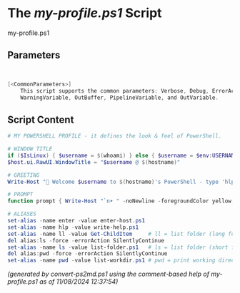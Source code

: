 The *my-profile.ps1* Script
===========================

my-profile.ps1 


Parameters
----------
```powershell


[<CommonParameters>]
    This script supports the common parameters: Verbose, Debug, ErrorAction, ErrorVariable, WarningAction, 
    WarningVariable, OutBuffer, PipelineVariable, and OutVariable.
```

Script Content
--------------
```powershell
# MY POWERSHELL PROFILE - it defines the look & feel of PowerShell.

# WINDOW TITLE
if ($IsLinux) { $username = $(whoami) } else { $username = $env:USERNAME }
$host.ui.RawUI.WindowTitle = "$username @ $(hostname)"

# GREETING
Write-Host "👋 Welcome $username to $(hostname)'s PowerShell - type 'hlp' if you need help." -foregroundColor green

# PROMPT
function prompt { Write-Host "`n➤ " -noNewline -foregroundColor yellow; return " " }

# ALIASES
set-alias -name enter -value enter-host.ps1
set-alias -name hlp -value write-help.ps1
set-alias -name ll -value Get-ChildItem		# ll = list folder (long format)
del alias:ls -force -errorAction SilentlyContinue 
set-alias -name ls -value list-folder.ps1	# ls = list folder (short format)
del alias:pwd -force -errorAction SilentlyContinue
set-alias -name pwd -value list-workdir.ps1	# pwd = print working directory
```

*(generated by convert-ps2md.ps1 using the comment-based help of my-profile.ps1 as of 11/08/2024 12:37:54)*
